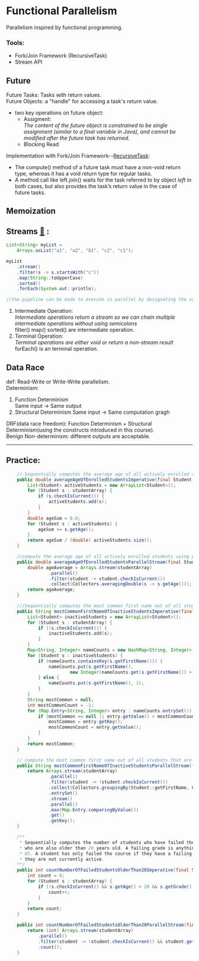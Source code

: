 # Functional Parallelism  

Parallelism inspired by functional programming.

### Tools:
- Fork/Join Framework (RecursiveTask)
- Stream API

## Future
Future Tasks:  Tasks with return values.  
Future Objects:  a "handle" for accessing a task's return value.
- two key operations on future object:
  - Assigment:  
  *The content of the future object is constrained to be single assignment (similar to a final variable in Java), and cannot be modified after the future task has returned.*
  - Blocking Read

Implementation with Fork/Join Framework--[RecursiveTask](https://docs.oracle.com/javase/8/docs/api/java/util/concurrent/RecursiveTask.html):
- The compute() method of a future task must have a non-void return type, whereas it has a void return type for regular tasks.
- A method call like left.join() waits for the task referred to by object *left* in both cases, but also provides the task’s return value in the case of future tasks.

## Memoization

## Streams [:triangular_flag_on_post:](https://winterbe.com/posts/2014/07/31/java8-stream-tutorial-examples/) :

```java
List<String> myList =
    Arrays.asList("a1", "a2", "b1", "c2", "c1");

myList
    .stream()
    .filter(s -> s.startsWith("c"))
    .map(String::toUpperCase)
    .sorted()
    .forEach(System.out::println);

//the pipeline can be made to execute in parallel by designating the source to be a parallel stream by simply replacing myList.stream() in the above code by myList.parallelStream() or Stream.of(myList).parallel()
```

1. Intermediate Operation:  
*Intermediate operations return a stream so we can chain multiple intermediate operations without using semicolons*  
filter() map() sorted() are intermediate operation.
2. Terminal Operation:  
*Terminal operations are either void or return a non-stream result*  
forEach() is an terminal operation.

## Data Race
def: Read-Write or Write-Write parallelism.  
Determinism:
1. Function Determinism  
   Same input -> Same output
2. Structural Determinism
   Same input -> Same computation gragh

DRF(data race freedom): Function Determinism + Structural Determinism(using the constructs introduced in this course).  
Benign Non-determinism: different outputs are acceptable.

---
## Practice:
```java
	// Sequentially computes the average age of all actively enrolled students using loops
	public double averageAgeOfEnrolledStudentsImperative(final Student[] studentArray) {
		List<Student> activeStudents = new ArrayList<Student>();
		for (Student s : studentArray) {
			if (s.checkIsCurrent()) {
				activeStudents.add(s);
			}
		}
		double ageSum = 0.0;
		for (Student s : activeStudents) {
			ageSum += s.getAge();
		}
		return ageSum / (double) activeStudents.size();
	}

	//compute the average age of all actively enrolled students using parallel streams.
	public double averageAgeOfEnrolledStudentsParallelStream(final Student[] studentArray) {
		double ageAverage = Arrays.stream(studentArray)
				.parallel()
				.filter(student -> student.checkIsCurrent())
				.collect(Collectors.averagingDouble(s -> s.getAge()));
		return ageAverage;
	}
```

```java
	///Sequentially computes the most common first name out of all students that are no longer active in the class using loops.
    public String mostCommonFirstNameOfInactiveStudentsImperative(final Student[] studentArray) {
        List<Student> inactiveStudents = new ArrayList<Student>();
        for (Student s : studentArray) {
            if (!s.checkIsCurrent()) {
                inactiveStudents.add(s);
            }
        }
        Map<String, Integer> nameCounts = new HashMap<String, Integer>();
        for (Student s : inactiveStudents) {
            if (nameCounts.containsKey(s.getFirstName())) {
                nameCounts.put(s.getFirstName(),
                        new Integer(nameCounts.get(s.getFirstName()) + 1));
            } else {
                nameCounts.put(s.getFirstName(), 1);
            }
        }
        String mostCommon = null;
        int mostCommonCount = -1;
        for (Map.Entry<String, Integer> entry : nameCounts.entrySet()) {
            if (mostCommon == null || entry.getValue() > mostCommonCount) {
                mostCommon = entry.getKey();
                mostCommonCount = entry.getValue();
            }
        }
        return mostCommon;
    }

	// compute the most common first name out of all students that are no longer active in the class using parallel streams
	public String mostCommonFirstNameOfInactiveStudentsParallelStream(final Student[] studentArray) {
		return Arrays.stream(studentArray)
				.parallel()
				.filter(student -> !student.checkIsCurrent())
				.collect(Collectors.groupingBy(Student::getFirstName, Collectors.counting()))
				.entrySet()
				.stream()
				.parallel()
				.max(Map.Entry.comparingByValue())
				.get()
				.getKey();
    }
```

```java
	/**
     * Sequentially computes the number of students who have failed the course
     * who are also older than 20 years old. A failing grade is anything below a
     * 65. A student has only failed the course if they have a failing grade and
     * they are not currently active.
	**/
    public int countNumberOfFailedStudentsOlderThan20Imperative(final Student[] studentArray) {
        int count = 0;
        for (Student s : studentArray) {
            if (!s.checkIsCurrent() && s.getAge() > 20 && s.getGrade() < 65) {
                count++;
            }
        }
        return count;
    }

	public int countNumberOfFailedStudentsOlderThan20ParallelStream(final Student[] studentArray) {
        return (int) Arrays.stream(studentArray)
			.parallel()
			.filter(student -> !student.checkIsCurrent() && student.getAge() > 20 && student.getGrade() < 65)
			.count();
    }
```